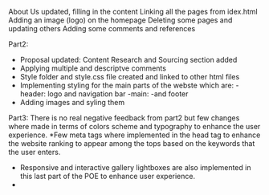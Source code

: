 About Us updated, filling in the content
Linking all the pages from idex.html
Adding an image (logo) on the homepage
Deleting some pages and updating others
Adding some comments and references

Part2:
* Proposal updated: Content Research and Sourcing section added
* Applying multiple and descriptve comments
* Style folder and style.css file created and linked to other html files
* Implementing styling for the main parts of the webste which are:
  -header: logo and navigation bar
  -main:
  -and footer
* Adding images and syling them

Part3:
There is no real negative feedback from part2 but few changes where made in terms of colors scheme and typography to enhance the user experience.
*Few meta tags where implemented in the head tag to enhance the website ranking to appear among the tops based on the keywords that the user enters.
* Responsive and interactive gallery lightboxes are also implemented in this last part of the POE to enhance user experience.
*  
